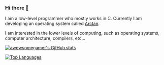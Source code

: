 ### Hi there 👋

I am a low-level programmer who mostly works in C.
Currently I am developing an operating system called <a href="https://github.com/Arctan-OS/">Arctan</a>.

I am interested in the lower levels of computing, such as operating systems, computer architecture, compilers, etc...

[![awewsomegamer's GitHub stats](https://github-readme-stats.vercel.app/api?username=awewsomegamer&theme=transparent)](https://github.com/anuraghazra/github-readme-stats)

[![Top Languages](https://github-readme-stats.vercel.app/api/top-langs/?username=awewsomegamer&theme=transparent)](https://github.com/anuraghazra/github-readme-stats)

<!--
**awewsomegamer/awewsomegamer** is a ✨ _special_ ✨ repository because its `README.md` (this file) appears on your GitHub profile.

Here are some ideas to get you started:

- 🔭 I’m currently working on ...
- 🌱 I’m currently learning ...
- 👯 I’m looking to collaborate on ...
- 🤔 I’m looking for help with ...
- 💬 Ask me about ...
- 📫 How to reach me: ...
- 😄 Pronouns: ...
- ⚡ Fun fact: ...
-->
